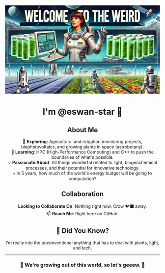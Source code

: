 <div align="center">
  
![yerp](https://github.com/eswan-star/pics/blob/main/fjisfjs%20.jpeg)

# I'm **@eswan-star** 🤫

## About Me
🌱 **Exploring**: Agricultural and irrigation monitoring projects, biophotovoltaics, and growing plants in space (astrobotany).<br>
🚀 **Learning**: HPC (High-Performance Computing) and C++ to push the boundaries of what's possible.<br>
💡 **Passionate About**: All things wonderful related to light, biogeochemical processes, and their potential for innovative technology.<br>
💀 In 5 years, how much of the world's energy budget will be going to computation? <br>

## Collaboration
**Looking to Collaborate On**: Nothing right now. Crow 🐦‍⬛ away. <br>
📫 **Reach Me**: Right here on GitHub. <br>

## 🧠 Did You Know?
I’m really into the unconventional anything that has to deal with plants, light, and tech.<br>

---

### 🌌 We're growing out of this world, so let's geeew. 🌱
</div>


<!---
eswan-star/eswan-star is a ✨ special ✨ repository because its `README.md` (this file) appears on your GitHub profile.
You can click the Preview link to take a look at your changes.
--->
